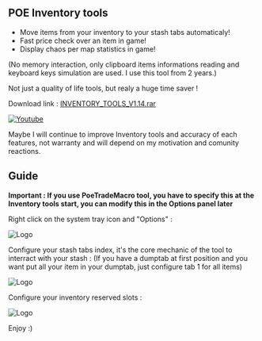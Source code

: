 ## POE Inventory tools 


- Move items from your inventory to your stash tabs automaticaly!
- Fast price check over an item in game!
- Display chaos per map statistics in game!

(No memory interaction, only clipboard items informations reading and keyboard keys simulation are used. I use this tool from 2 years.)

Not just a quality of life tools, but realy a huge time saver !

Download link :
[INVENTORY_TOOLS_V1.14.rar](https://github.com/raden38/InventoryTools/raw/master/INVENTORY_TOOLS_V1.14_PUBLIC.rar)

[![Youtube](https://i.ibb.co/chdT3fF/youtube.png)](https://youtu.be/qBIE8TQrsmM=url)

Maybe I will continue to improve Inventory tools and accuracy of each features, not warranty and will depend on my motivation and comunity reactions.


## Guide

**Important : If you use PoeTradeMacro tool, you have to specify this at the Inventory tools start, you can modify this in the Options panel later**

Right click on the system tray icon and "Options" :

![Logo](https://i.ibb.co/p0m3170/tuto-img-icon-options.png)

Configure your stash tabs index, it's the core mechanic of the tool to interract with your stash :
(If you have a dumptab at first position and you want put all your item in your dumptab, just configure tab 1 for all items)

![Logo](https://i.ibb.co/V3Vv1Xv/tuto-img-tabs-red.png)

Configure your inventory reserved slots :

![Logo](https://i.ibb.co/wBhvXKp/tuto-img-slots-red.png)

Enjoy :)
